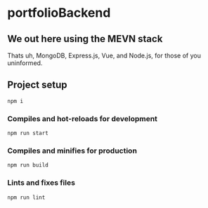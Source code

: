 # portfolioBackend
## We out here using the MEVN stack

Thats uh, MongoDB, Express.js, Vue, and Node.js, for those of you uninformed.

## Project setup
```
npm i
```

### Compiles and hot-reloads for development
```
npm run start
```

### Compiles and minifies for production
```
npm run build
```

### Lints and fixes files
```
npm run lint
```
